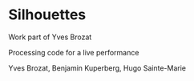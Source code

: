 # Silhouettes
Work part of Yves Brozat

Processing code for a live performance

Yves Brozat, Benjamin Kuperberg, Hugo Sainte-Marie
